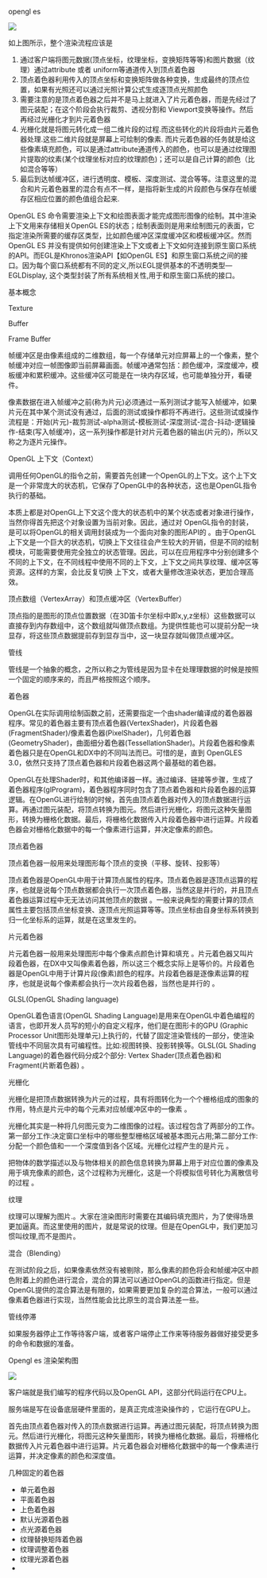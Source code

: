 opengl es

![](./png/opengl_es.png)

如上图所示，整个渲染流程应该是



1. 通过客户端将图元数据(顶点坐标，纹理坐标，变换矩阵等等)和图片数据（纹理）通过attribute 或者 uniform等通道传入到顶点着色器
2. 顶点着色器利用传入的顶点坐标和变换矩阵做各种变换，生成最终的顶点位置，如果有光照还可以通过光照计算公式生成逐顶点光照颜色
3. 需要注意的是顶点着色器之后并不是马上就进入了片元着色器，而是先经过了图元装配；在这个阶段会执行裁剪、透视分割和 Viewport变换等操作。然后再经过光栅化才到片元着色器
4.  光栅化就是将图元转化成一组二维片段的过程.而这些转化的片段将由片元着⾊器处理.这些⼆维片段就是屏幕上可绘制的像素. 而片元着色器的任务就是给这些像素填充颜色，可以是通过attribute通道传入的颜色，也可以是通过纹理图片提取的纹素(某个纹理坐标对应的纹理颜色)；还可以是自己计算的颜色（比如混合等等）
5. 最后到达帧缓冲区，进行透明度、模板、深度测试、混合等等。注意这里的混合和片元着色器里的混合有点不一样，是指将新生成的⽚段颜⾊与保存在帧缓存区相应位置的颜色值组合起来.

OpenGL ES 命令需要渲染上下文和绘图表面才能完成图形图像的绘制。其中渲染上下文用来存储相关OpenGL ES的状态；绘制表面则是用来绘制图元的表面，它指定渲染所需要的缓存区类型，比如颜色缓冲区深度缓冲区和模板缓冲区。然而OpenGL ES 并没有提供如何创建渲染上下文或者上下文如何连接到原生窗口系统的API。而EGL是Khronos渲染API【如OpenGL ES】和原生窗口系统之间的接口。因为每个窗⼝系统都有不同的定义,所以EGL提供基本的不透明类型—EGLDisplay, 这个类型封装了所有系统相关性,用于和原生窗口系统的接口。



基本概念

Texture

Buffer

Frame Buffer

帧缓冲区是由像素组成的二维数组，每一个存储单元对应屏幕上的一个像素，整个帧缓冲对应一帧图像即当前屏幕画面。帧缓冲通常包括：颜色缓冲，深度缓冲，模板缓冲和累积缓冲。这些缓冲区可能是在一块内存区域，也可能单独分开，看硬件。



像素数据在进入帧缓冲之前(称为片元)必须通过一系列测试才能写入帧缓冲，如果片元在其中某个测试没有通过，后面的测试或操作都将不再进行。这些测试或操作流程是：开始(片元)-裁剪测试-alpha测试-模板测试-深度测试-混合-抖动-逻辑操作-结束(写入帧缓冲)，这一系列操作都是针对片元着色器的输出(片元的)，所以又称之为逐片元操作。

OpenGL 上下文（Context）

调用任何OpenGL的指令之前，需要首先创建一个OpenGL的上下文。这个上下文是一个非常庞大的状态机，它保存了OpenGL中的各种状态，这也是OpenGL指令执行的基础。

本质上都是对OpenGL上下文这个庞大的状态机中的某个状态或者对象进行操作，当然你得首先把这个对象设置为当前对象。因此，通过对 OpenGL指令的封装，是可以将OpenGL的相关调用封装成为一个⾯向对象的图形API的 。由于OpenGL上下文是一个巨大的状态机，切换上下⽂往往会产生较大的开销，但是不同的绘制模块，可能需要使用完全独立的状态管理。因此，可以在应用程序中分别创建多个不同的上下文，在不同线程中使用不同的上下文，上下文之间共享纹理、缓冲区等资源。这样的⽅案，会比反复切换 上下文，或者大量修改渲染状态，更加合理高效。

顶点数组（VertexArray）和顶点缓冲区（VertexBuffer）

顶点指的是图形的顶点位置数据（在3D笛卡尔坐标中即x,y,z坐标）这些数据可以直接存到内存数组中，这个数组就叫做顶点数组。为提供性能也可以提前分配一块显存，将这些顶点数据提前存到显存当中，这一块显存就叫做顶点缓冲区。

管线

管线是一个抽象的概念，之所以称之为管线是因为显卡在处理理数据的时候是按照 一个固定的顺序来的，而且严格按照这个顺序。

着色器

OpenGL在实际调用绘制函数之前，还需要指定一个由shader编译成的着色器器程序。常见的着色器主要有顶点着色器(VertexShader)，片段着色器 (FragmentShader)/像素着色器(PixelShader)，⼏何着色器 (GeometryShader)，曲面细分着色器(TessellationShader)。片段着色器和像素着色器只是在OpenGL和DX中的不同叫法而已。可惜的是，直到 OpenGLES 3.0，依然只支持了顶点着色器和⽚段着色器这两个最基础的着色器。

OpenGL在处理Shader时，和其他编译器一样。通过编译、链接等步骤，生成了着⾊器程序(glProgram)，着⾊器程序同时包含了顶点着⾊器和⽚段着⾊器的运算逻辑。在OpenGL进行绘制的时候，⾸先由顶点着⾊器对传⼊的顶点数据进行运算。再通过图元装配，将顶点转换为图元。然后进行光栅化，将图元这种⽮量图形，转换为栅格化数据。最后，将栅格化数据传入⽚段着⾊器中进行运算。⽚段着色器会对栅格化数据中的每⼀个像素进行运算，并决定像素的颜⾊。

顶点着色器

顶点着色器一般用来处理图形每个顶点的变换（平移、旋转、投影等）

顶点着⾊器是OpenGL中⽤于计算顶点属性的程序。顶点着色器是逐顶点运算的程序，也就是说每个顶点数据都会执行⼀次顶点着⾊器，当然这是并行的，并且顶点着⾊器运算过程中⽆无法访问其他顶点的数据 。一般来说典型的需要计算的顶点属性主要包括顶点坐标变换、逐顶点光照运算等等。顶点坐标由⾃身坐标系转换到归一化坐标系的运算，就是在这里发⽣的。

片元着色器

片元着色器一般⽤来处理图形中每个像素点颜⾊计算和填充 。片元着色器又叫片段着色器，在DX中又叫像素着色器，所以这三个概念实际上是等价的。片段着⾊器是OpenGL中⽤于计算⽚段(像素)颜色的程序。片段着⾊器是逐像素运算的程序，也就是说每个像素都会执行⼀次片段着⾊器，当然也是并行的 。

GLSL(OpenGL Shading language)

OpenGL着⾊语言(OpenGL Shading Language)是⽤来在OpenGL中着⾊编程的语言，也即开发⼈员写的短小的⾃定义程序，他们是在图形卡的GPU (Graphic Processor Unit图形处理单元)上执行的，代替了固定渲染管线的一部分，使渲染管线中不同层次具有可编程性。⽐如:视图转换、投影转换等。GLSL(GL Shading Language)的着⾊器代码分成2个部分: Vertex Shader(顶点着⾊器)和Fragment(⽚断着色器) 。

光栅化

光栅化是把顶点数据转换为片元的过程，具有将图转化为⼀个个栅格组成的图象的作用，特点是片元中的每个元素对应帧缓冲区中的一像素 。

光栅化其实是一种将几何图元变为二维图像的过程。该过程包含了两部分的工作。第一部分工作:决定窗⼝坐标中的哪些整型栅格区域被基本图元占用;第二部分工作:分配一个颜色值和⼀一个深度值到各个区域。光栅化过程产⽣的是片元 。

 把物体的数学描述以及与物体相关的颜⾊信息转换为屏幕上用于对应位置的像素及用于填充像素的颜色，这个过程称为光栅化，这是一个将模拟信号转化为离散信号的过程 。

纹理

纹理可以理解为图片.。大家在渲染图形时需要在其编码填充图片，为了使得场景更加逼真。而这里使用的图片，就是常说的纹理。但是在OpenGL中，我们更加习惯叫纹理,⽽不是图片。

混合（Blending）

在测试阶段之后，如果像素依然没有被剔除，那么像素的颜色将会和帧缓冲区中颜色附着上的颜⾊进⾏混合，混合的算法可以通过OpenGL的函数进行指定。但是OpenGL提供的混合算法是有限的，如果需要更加复杂的混合算法，一般可以通过像素着色器进行实现，当然性能会⽐比原⽣的混合算法差一些。

管线停滞

如果服务器停止工作等待客户端，或者客户端停止工作来等待服务器做好接受更多的命令和数据的准备。

Opengl es 渲染架构图

![](./png/opengles渲染架构图.png)

客户端就是我们编写的程序代码以及OpenGL API，这部分代码运行在CPU上。

服务端是写在设备底层硬件里面的，是真正完成渲染操作的 ，它运行在GPU上。

首先由顶点着⾊器对传⼊的顶点数据进⾏运算。再通过图元装配，将顶点转换为图元。然后进⾏光栅化，将图元这种⽮量图形，转换为栅格化数据。最后，将栅格化数据传入⽚元着⾊器中进⾏运算。⽚元着⾊器会对栅格化数据中的每⼀个像素进⾏运算，并决定像素的颜⾊和深度值。



几种固定的着色器

- 单元着色器
- 平面着色器
- 上色着色器
- 默认光源着色器
- 点光源着色器
- 纹理替换矩阵着色器
- 纹理调整着色器
- 纹理光源着色器
- 